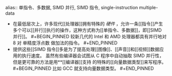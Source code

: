 alias:: 单指令、多数据, SIMD 并行, SIMD 指令, single-instruction  multiple-data

- 在最低层次上，许多现代[[处理器]]拥有特殊的 *硬件* ，允许一条[[指令]]产生多个可以[[并行]]执行的操作，这种方式称为[[单指令、多数据]]，即[[SIMD 并行]]。
  #+BEGIN_PINNED
  较新几代的 Intel 和 AMD 处理器都具有并行地对 8 对 单精度浮点数 做加法的指令。
  #+END_PINNED
- 提供这些[[SIMD 指令]]多是为了提高处理[[图像]]、[[声音]]和[[视频]]数据应用的执行速度。
  虽然有些编译器会试图从 C 程序中自动抽取 SIMD 并行性，但是更可靠的方法是用**[[编译器]]支持
  的特殊的[[向量数据类型]]来写程序。
  #+BEGIN_PINNED
  比如 GCC 就支持向量数据类型。
  #+END_PINNED
